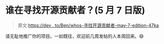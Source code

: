 # 谁在寻找开源贡献者？(5 月 7 日版)

> 原文:[https://dev . to/Ben/whos-寻找开源贡献者-may-7-edition-47ka](https://dev.to/ben/whos-looking-for-open-source-contributors-may-7-edition-47ka)

请无耻地推广你的项目。一如既往，欢迎前几周发帖的人本周回来。😄